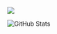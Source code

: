 <!---
- 👋 Hi, I’m @Nyaamesis
- 👀 I’m interested in ...
- 🌱 I’m currently learning ...
- 💞️ I’m looking to collaborate on ...
- 📫 How to reach me ...

Nyaamesis/Nyaamesis is a ✨ special ✨ repository because its `README.md` (this file) appears on your GitHub profile.
You can click the Preview link to take a look at your changes.
--->
![](https://komarev.com/ghpvc/?username=your-github-OwnedByKiLo)

![GitHub Stats](https://github-readme-stats.vercel.app/api?username=Nyaamesis&theme=radical) 
